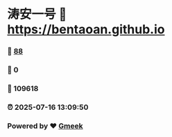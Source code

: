 # 涛安一号 :link: https://bentaoan.github.io 
### :page_facing_up: [88](https://bentaoan.github.io/tag.html) 
### :speech_balloon: 0 
### :hibiscus: 109618 
### :alarm_clock: 2025-07-16 13:09:50 
### Powered by :heart: [Gmeek](https://github.com/Meekdai/Gmeek)
